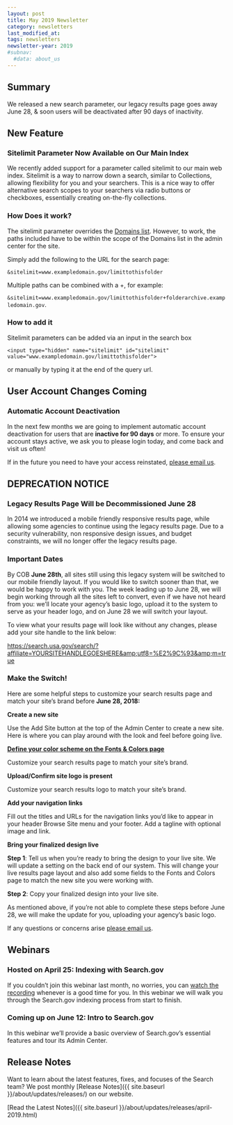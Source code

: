 ```yaml
---
layout: post
title: May 2019 Newsletter
category: newsletters
last_modified_at: 
tags: newsletters
newsletter-year: 2019
#subnav:
  #data: about_us
---
```


## Summary

We released a new search parameter, our legacy results page goes away June 28, &amp; soon users will be deactivated after 90 days of inactivity.

## New Feature

### Sitelimit Parameter Now Available on Our Main Index

We recently added support for a parameter called sitelimit to our main web index. Sitelimit is a way to narrow down a search, similar to Collections, allowing flexibility for you and your searchers. This is a nice way to offer alternative search scopes to your searchers via radio buttons or checkboxes, essentially creating on-the-fly collections.

### How Does it work?

The sitelimit parameter overrides the <a href="https://search.gov/manual/domains.html">Domains list</a>. However, to work, the paths included have to be within the scope of the Domains list in the admin center for the site.

Simply add the following to the URL for the search page:

`&sitelimit=www.exampledomain.gov/limittothisfolder`

Multiple paths can be combined with a +, for example:

`&sitelimit=www.exampledomain.gov/limittothisfolder+folderarchive.exampledomain.gov`.

### How to add it

Sitelimit parameters can be added via an input in the search box

```
<input type="hidden" name="sitelimit" id="sitelimit" value="www.exampledomain.gov/limittothisfolder">
```

or manually by typing it at the end of the query url.

## User Account Changes Coming

### Automatic Account Deactivation

In the next few months we are going to implement automatic account deactivation for users that are **inactive for 90 days** or more. To ensure your account stays active, we ask you to please login today, and come back and visit us often!

If in the future you need to have your access reinstated, <a href="mailto:search@gsa.gov">please email us</a>.

## DEPRECATION NOTICE

### Legacy Results Page Will be Decommissioned June 28

In 2014 we introduced a mobile friendly responsive results page, while allowing some agencies to continue using the legacy results page. Due to a security vulnerability, non responsive design issues, and budget constraints, we will no longer offer the legacy results page.

### Important Dates

By COB **June 28th**, all sites still using this legacy system will be switched to our mobile friendly layout. If you would like to switch sooner than that, we would be happy to work with you. The week leading up to June 28, we will begin working through all the sites left to convert, even if we have not heard from you: we’ll locate your agency’s basic logo, upload it to the system to serve as your header logo, and on June 28 we will switch your layout.

To view what your results page will look like without any changes, please add your site handle to the link below:

https://search.usa.gov/search/?affiliate=YOURSITEHANDLEGOESHERE&amp;utf8=%E2%9C%93&amp;m=true

### Make the Switch!

Here are some helpful steps to customize your search results page and match your site’s brand before **June 28, 2018:**

**Create a new site**

Use the Add Site button at the top of the Admin Center to create a new site. Here is where you can play around with the look and feel before going live.

<a href="https://search.gov/manual/brand.html">**Define your color scheme on the Fonts &amp; Colors page**</a>

Customize your search results page to match your site’s brand.

**Upload/Confirm site logo is present**

Customize your search results logo to match your site’s brand.

**Add your navigation links**

Fill out the titles and URLs for the navigation links you’d like to appear in your header Browse Site menu and your footer. Add a tagline with optional image and link.

**Bring your finalized design live**

**Step 1**: Tell us when you’re ready to bring the design to your live site. We will update a setting on the back end of our system. This will change your live results page layout and also add some fields to the Fonts and Colors page to match the new site you were working with.

**Step 2**: Copy your finalized design into your live site.

As mentioned above, if you’re not able to complete these steps before June 28, we will make the update for you, uploading your agency’s basic logo.

If any questions or concerns arise <a href="mailto:search@gsa.gov" target="_blank">please email us</a>.

## Webinars

### Hosted on April 25: Indexing with Search.gov

If you couldn’t join this webinar last month, no worries, you can <a href="https://search.gov/manual/training.html">watch the recording</a> whenever is a good time for you. In this webinar we will walk you through the Search.gov indexing process from start to finish.

### Coming up on June 12: Intro to Search.gov
In this webinar we’ll provide a basic overview of Search.gov’s essential features and tour its Admin Center.

## Release Notes

Want to learn about the latest features, fixes, and focuses of the Search team? We post monthly [Release Notes]({{ site.baseurl }}/about/updates/releases/) on our website.

[Read the Latest Notes]({{ site.baseurl }}/about/updates/releases/april-2019.html)
